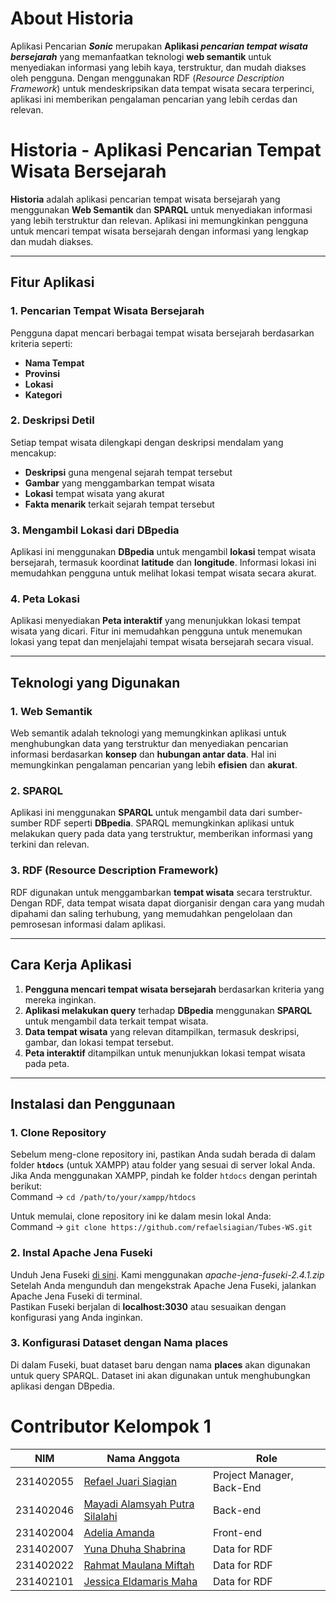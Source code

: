 # About Historia
Aplikasi Pencarian ***Sonic*** merupakan **Aplikasi _pencarian tempat wisata bersejarah_** yang memanfaatkan teknologi **web semantik** untuk menyediakan informasi yang lebih kaya, terstruktur, dan mudah diakses oleh pengguna. Dengan menggunakan RDF (_Resource Description Framework_) untuk mendeskripsikan data tempat wisata secara terperinci, aplikasi ini memberikan pengalaman pencarian yang lebih cerdas dan relevan.

# Historia - Aplikasi Pencarian Tempat Wisata Bersejarah

**Historia** adalah aplikasi pencarian tempat wisata bersejarah yang menggunakan **Web Semantik** dan **SPARQL** untuk menyediakan informasi yang lebih terstruktur dan relevan. Aplikasi ini memungkinkan pengguna untuk mencari tempat wisata bersejarah dengan informasi yang lengkap dan mudah diakses.

---

## **Fitur Aplikasi**

### 1. **Pencarian Tempat Wisata Bersejarah**
Pengguna dapat mencari berbagai tempat wisata bersejarah berdasarkan kriteria seperti:
- **Nama Tempat**
- **Provinsi**
- **Lokasi**
- **Kategori**

### 2. **Deskripsi Detil**
Setiap tempat wisata dilengkapi dengan deskripsi mendalam yang mencakup:
- **Deskripsi** guna mengenal sejarah tempat tersebut
- **Gambar** yang menggambarkan tempat wisata
- **Lokasi** tempat wisata yang akurat
- **Fakta menarik** terkait sejarah tempat tersebut

### 3. **Mengambil Lokasi dari DBpedia**
Aplikasi ini menggunakan **DBpedia** untuk mengambil **lokasi** tempat wisata bersejarah, termasuk koordinat **latitude** dan **longitude**. Informasi lokasi ini memudahkan pengguna untuk melihat lokasi tempat wisata secara akurat.

### 4. **Peta Lokasi**
Aplikasi menyediakan **Peta interaktif** yang menunjukkan lokasi tempat wisata yang dicari. Fitur ini memudahkan pengguna untuk menemukan lokasi yang tepat dan menjelajahi tempat wisata bersejarah secara visual.

---

## **Teknologi yang Digunakan**

### 1. **Web Semantik**
Web semantik adalah teknologi yang memungkinkan aplikasi untuk menghubungkan data yang terstruktur dan menyediakan pencarian informasi berdasarkan **konsep** dan **hubungan antar data**. Hal ini memungkinkan pengalaman pencarian yang lebih **efisien** dan **akurat**.

### 2. **SPARQL**
Aplikasi ini menggunakan **SPARQL** untuk mengambil data dari sumber-sumber RDF seperti **DBpedia**. SPARQL memungkinkan aplikasi untuk melakukan query pada data yang terstruktur, memberikan informasi yang terkini dan relevan.

### 3. **RDF (Resource Description Framework)**
RDF digunakan untuk menggambarkan **tempat wisata** secara terstruktur. Dengan RDF, data tempat wisata dapat diorganisir dengan cara yang mudah dipahami dan saling terhubung, yang memudahkan pengelolaan dan pemrosesan informasi dalam aplikasi.

---

## **Cara Kerja Aplikasi**

1. **Pengguna mencari tempat wisata bersejarah** berdasarkan kriteria yang mereka inginkan.
2. **Aplikasi melakukan query** terhadap **DBpedia** menggunakan **SPARQL** untuk mengambil data terkait tempat wisata.
3. **Data tempat wisata** yang relevan ditampilkan, termasuk deskripsi, gambar, dan lokasi tempat tersebut.
4. **Peta interaktif** ditampilkan untuk menunjukkan lokasi tempat wisata pada peta.

---

## **Instalasi dan Penggunaan**

### 1. **Clone Repository**
Sebelum meng-clone repository ini, pastikan Anda sudah berada di dalam folder **`htdocs`** (untuk XAMPP) atau folder yang sesuai di server lokal Anda.<br>
Jika Anda menggunakan XAMPP, pindah ke folder `htdocs` dengan perintah berikut:<br>
Command -> `cd /path/to/your/xampp/htdocs`<br>


Untuk memulai, clone repository ini ke dalam mesin lokal Anda:<br>
Command -> `git clone https://github.com/refaelsiagian/Tubes-WS.git`<br>



### 2. **Instal Apache Jena Fuseki**
Unduh Jena Fuseki [di sini](https://archive.apache.org/dist/jena/binaries/). Kami menggunakan *apache-jena-fuseki-2.4.1.zip*<br>
Setelah Anda mengunduh dan mengekstrak Apache Jena Fuseki, jalankan Apache Jena Fuseki di terminal.<br>
Pastikan Fuseki berjalan di **localhost:3030** atau sesuaikan dengan konfigurasi yang Anda inginkan.

### 3. **Konfigurasi Dataset dengan Nama places**
Di dalam Fuseki, buat dataset baru dengan nama **places** akan digunakan untuk query SPARQL. Dataset ini akan digunakan untuk menghubungkan aplikasi dengan DBpedia.






# Contributor Kelompok 1
| NIM | Nama Anggota | Role |
|-----|-----------|------|
|231402055|[Refael Juari Siagian](http://instagram.com/refaelsiagian)| Project Manager, Back-End |
|231402046|[Mayadi Alamsyah Putra Silalahi](http://instagram.com/mydisllhi)| Back-end |
|231402004|[Adelia Amanda](http://instagram.com/adeliaamd_)| Front-end |
|231402007|[Yuna Dhuha Shabrina](http://instagram.com/yunadhuhaa)| Data for RDF |
|231402022|[Rahmat Maulana Miftah](http://instagram.com/rahmat_visual)| Data for RDF |
|231402101|[Jessica Eldamaris Maha](http://instagram.com/jesicaa_el)| Data for RDF |